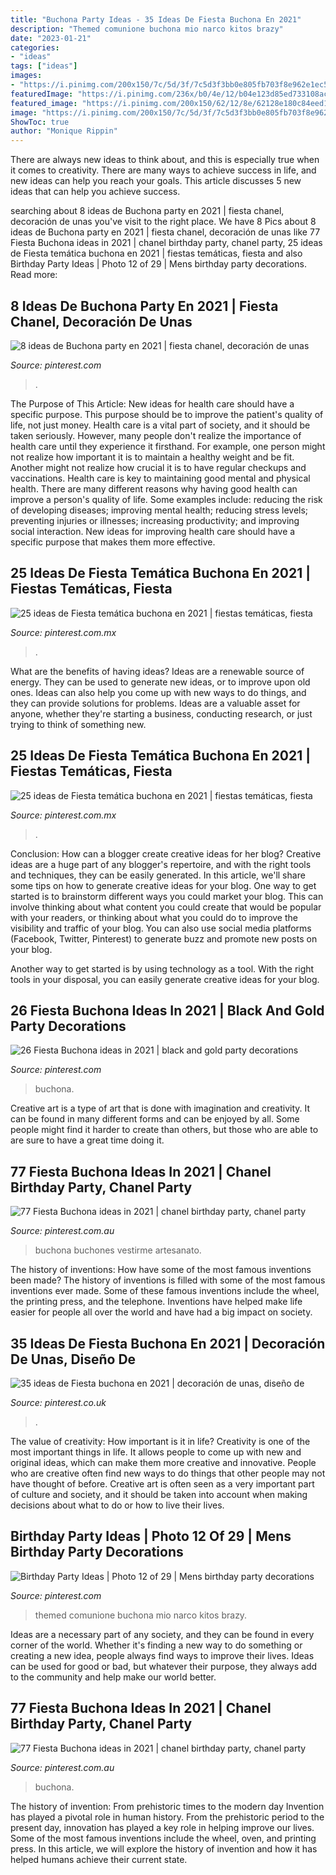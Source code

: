 ```yaml
---
title: "Buchona Party Ideas - 35 Ideas De Fiesta Buchona En 2021"
description: "Themed comunione buchona mio narco kitos brazy"
date: "2023-01-21"
categories:
- "ideas"
tags: ["ideas"]
images:
- "https://i.pinimg.com/200x150/7c/5d/3f/7c5d3f3bb0e805fb703f8e962e1ec51f.jpg"
featuredImage: "https://i.pinimg.com/236x/b0/4e/12/b04e123d85ed733108ac7f689d51d7a0.jpg?nii=t"
featured_image: "https://i.pinimg.com/200x150/62/12/8e/62128e180c84eed107a8c26dab73d2f8.jpg"
image: "https://i.pinimg.com/200x150/7c/5d/3f/7c5d3f3bb0e805fb703f8e962e1ec51f.jpg"
ShowToc: true
author: "Monique Rippin"
---
```



There are always new ideas to think about, and this is especially true when it comes to creativity. There are many ways to achieve success in life, and new ideas can help you reach your goals. This article discusses 5 new ideas that can help you achieve success.

	

		
searching about 8 ideas de Buchona party en 2021 | fiesta chanel, decoración de unas you've visit to the right place. We have 8 Pics about 8 ideas de Buchona party en 2021 | fiesta chanel, decoración de unas like 77 Fiesta Buchona ideas in 2021 | chanel birthday party, chanel party, 25 ideas de Fiesta temática buchona en 2021 | fiestas temáticas, fiesta and also Birthday Party Ideas | Photo 12 of 29 | Mens birthday party decorations. Read more:
		
    
## 8 Ideas De Buchona Party En 2021 | Fiesta Chanel, Decoración De Unas

<img loading=lazy src="https://i.pinimg.com/236x/a2/4c/55/a24c550731497fb2d4ea48ee3e03f0ed.jpg" onerror="this.onerror=null;this.src='https://tse1.mm.bing.net/th?id=OIP.drbORwsYVHF61s4rML9a_AAAAA&amp;pid=15.1';" alt="8 ideas de Buchona party en 2021 | fiesta chanel, decoración de unas">

_Source: pinterest.com_

>. 

	

The Purpose of This Article: New ideas for health care should have a specific purpose. This purpose should be to improve the patient's quality of life, not just money.
Health care is a vital part of society, and it should be taken seriously. However, many people don't realize the importance of health care until they experience it firsthand. For example, one person might not realize how important it is to maintain a healthy weight and be fit. Another might not realize how crucial it is to have regular checkups and vaccinations. Health care is key to maintaining good mental and physical health. There are many different reasons why having good health can improve a person's quality of life. Some examples include: reducing the risk of developing diseases; improving mental health; reducing stress levels; preventing injuries or illnesses; increasing productivity; and improving social interaction. New ideas for improving health care should have a specific purpose that makes them more effective.

    
## 25 Ideas De Fiesta Temática Buchona En 2021 | Fiestas Temáticas, Fiesta

<img loading=lazy src="https://i.pinimg.com/236x/21/ec/ef/21ecefe4e1ccb910daa90d0a70699252.jpg" onerror="this.onerror=null;this.src='https://tse3.mm.bing.net/th?id=OIP.6dcmW92R7n-SSaS7SabEnAAAAA&amp;pid=15.1';" alt="25 ideas de Fiesta temática buchona en 2021 | fiestas temáticas, fiesta">

_Source: pinterest.com.mx_

>. 

	

What are the benefits of having ideas?
Ideas are a renewable source of energy. They can be used to generate new ideas, or to improve upon old ones. Ideas can also help you come up with new ways to do things, and they can provide solutions for problems. Ideas are a valuable asset for anyone, whether they're starting a business, conducting research, or just trying to think of something new.

    
## 25 Ideas De Fiesta Temática Buchona En 2021 | Fiestas Temáticas, Fiesta

<img loading=lazy src="https://i.pinimg.com/236x/da/43/37/da43374f64dae28d9f0ed38dbf30ac87--gun-wedding-police-wedding.jpg" onerror="this.onerror=null;this.src='https://tse2.mm.bing.net/th?id=OIP.FlXzKJcvr39AtSe2R3vHGQAAAA&amp;pid=15.1';" alt="25 ideas de Fiesta temática buchona en 2021 | fiestas temáticas, fiesta">

_Source: pinterest.com.mx_

>. 

	

Conclusion: How can a blogger create creative ideas for her blog?
Creative ideas are a huge part of any blogger's repertoire, and with the right tools and techniques, they can be easily generated. In this article, we'll share some tips on how to generate creative ideas for your blog.
One way to get started is to brainstorm different ways you could market your blog. This can involve thinking about what content you could create that would be popular with your readers, or thinking about what you could do to improve the visibility and traffic of your blog. You can also use social media platforms (Facebook, Twitter, Pinterest) to generate buzz and promote new posts on your blog.

Another way to get started is by using technology as a tool. With the right tools in your disposal, you can easily generate creative ideas for your blog.

    
## 26 Fiesta Buchona Ideas In 2021 | Black And Gold Party Decorations

<img loading=lazy src="https://i.pinimg.com/236x/1e/cf/c8/1ecfc8ed13fb88fb350076df04b75a09.jpg" onerror="this.onerror=null;this.src='https://tse4.mm.bing.net/th?id=OIP.xgnx0_dTw2nbT3A6mk4I0AAAAA&amp;pid=15.1';" alt="26 Fiesta Buchona ideas in 2021 | black and gold party decorations">

_Source: pinterest.com_

>buchona. 

	

Creative art is a type of art that is done with imagination and creativity. It can be found in many different forms and can be enjoyed by all. Some people might find it harder to create than others, but those who are able to are sure to have a great time doing it.

    
## 77 Fiesta Buchona Ideas In 2021 | Chanel Birthday Party, Chanel Party

<img loading=lazy src="https://i.pinimg.com/200x150/7c/5d/3f/7c5d3f3bb0e805fb703f8e962e1ec51f.jpg" onerror="this.onerror=null;this.src='https://tse3.mm.bing.net/th?id=OIP.o2rMd6cTy6jTYS2PueZvawAAAA&amp;pid=15.1';" alt="77 Fiesta Buchona ideas in 2021 | chanel birthday party, chanel party">

_Source: pinterest.com.au_

>buchona buchones vestirme artesanato. 

	

The history of inventions: How have some of the most famous inventions been made?
The history of inventions is filled with some of the most famous inventions ever made. Some of these famous inventions include the wheel, the printing press, and the telephone. Inventions have helped make life easier for people all over the world and have had a big impact on society.

    
## 35 Ideas De Fiesta Buchona En 2021 | Decoración De Unas, Diseño De

<img loading=lazy src="https://i.pinimg.com/200x150/62/12/8e/62128e180c84eed107a8c26dab73d2f8.jpg" onerror="this.onerror=null;this.src='https://tse4.mm.bing.net/th?id=OIP.WbF1_s8R1SrZHxarcqUlwQAAAA&amp;pid=15.1';" alt="35 ideas de Fiesta buchona en 2021 | decoración de unas, diseño de">

_Source: pinterest.co.uk_

>. 

	

The value of creativity: How important is it in life?
Creativity is one of the most important things in life. It allows people to come up with new and original ideas, which can make them more creative and innovative. People who are creative often find new ways to do things that other people may not have thought of before. Creative art is often seen as a very important part of culture and society, and it should be taken into account when making decisions about what to do or how to live their lives.

    
## Birthday Party Ideas | Photo 12 Of 29 | Mens Birthday Party Decorations

<img loading=lazy src="https://i.pinimg.com/236x/b0/4e/12/b04e123d85ed733108ac7f689d51d7a0.jpg?nii=t" onerror="this.onerror=null;this.src='https://tse2.mm.bing.net/th?id=OIP.Crw_aV5HRH-UGZAoWjskqAAAAA&amp;pid=15.1';" alt="Birthday Party Ideas | Photo 12 of 29 | Mens birthday party decorations">

_Source: pinterest.com_

>themed comunione buchona mio narco kitos brazy. 

	

Ideas are a necessary part of any society, and they can be found in every corner of the world. Whether it's finding a new way to do something or creating a new idea, people always find ways to improve their lives. Ideas can be used for good or bad, but whatever their purpose, they always add to the community and help make our world better.

    
## 77 Fiesta Buchona Ideas In 2021 | Chanel Birthday Party, Chanel Party

<img loading=lazy src="https://i.pinimg.com/474x/f0/b3/81/f0b381df6df409907b7a3374f1f153d3.jpg" onerror="this.onerror=null;this.src='https://tse3.mm.bing.net/th?id=OIP.PlW_J431VXtTH33GC6p0QAAAAA&amp;pid=15.1';" alt="77 Fiesta Buchona ideas in 2021 | chanel birthday party, chanel party">

_Source: pinterest.com.au_

>buchona. 

	

The history of invention: From prehistoric times to the modern day
Invention has played a pivotal role in human history. From the prehistoric period to the present day, innovation has played a key role in helping improve our lives. Some of the most famous inventions include the wheel, oven, and printing press. In this article, we will explore the history of invention and how it has helped humans achieve their current state.

